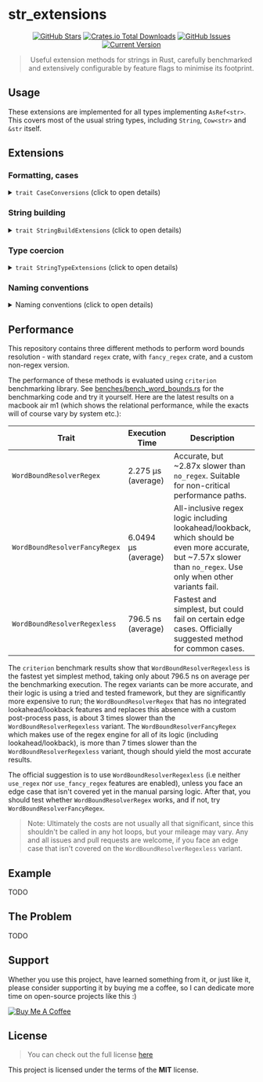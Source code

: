 str_extensions
============
<div style="text-align: center;">

[![GitHub Stars](https://img.shields.io/github/stars/orgrinrt/str_extensions.svg)](https://github.com/orgrinrt/str_extensions/stargazers)
[![Crates.io Total Downloads](https://img.shields.io/crates/d/str_extensions)](https://crates.io/crates/str_extensions)
[![GitHub Issues](https://img.shields.io/github/issues/orgrinrt/str_extensions.svg)](https://github.com/orgrinrt/str_extensions/issues)
[![Current Version](https://img.shields.io/badge/version-0.0.1-red.svg)](https://github.com/orgrinrt/str_extensions)

> Useful extension methods for strings in Rust, carefully benchmarked and extensively configurable by feature flags to
> minimise its footprint.

</div>

## Usage

These extensions are implemented for all types implementing `AsRef<str>`. This covers most of the usual string types,
including `String`, `Cow<str>` and `&str` itself.

## Extensions

### Formatting, cases

<details>
<summary><code>trait CaseConversions</code> (click to open details)</summary>

| Function Name       | Example               | Details                          |
|---------------------|-----------------------|----------------------------------|
| `to_snake_case`     | `this_is_an_example`  | has an uppercase variant         |
| `to_camel_case`     | `thisIsAnExample`     |                                  |
| `to_pascal_case`    | `ThisIsAnExample`     |                                  |
| `to_kebab_case`     | `this-is-an-example`  | has an uppercase variant         |
| `to_human_readable` | `This is an example.` | tries its best, work in progress |
| `to_title_case`     | `This is an Example`  | tries its best, work in progress |

</details>

### String building

<details>
<summary><code>trait StringBuildExtensions</code> (click to open details)</summary>

| Function Name | Example                                                                           | Details                                                                                                                                                                                |
|---------------|-----------------------------------------------------------------------------------|----------------------------------------------------------------------------------------------------------------------------------------------------------------------------------------|
| `join`        | `"foo".join("bar")` -> `"foobar"`</br> borrow -> owned                            | only naively functional, work in progress</br> has `(string)_strings`, `(string)_to_str`, `(str)_into_string` and `(str)_into_string_as_str` variants (plain join is between &strs)    | 
| `concat`      | `"foo".concat(["bar", "bat"])` -> `"foobarbat"`</br>  borrow -> borrow            | only naively functional, work in progress</br> has `(string)_strings`, `(string)_to_str`, `(str)_into_string` and `(str)_into_string_as_str` variants (plain concat is between &strs)  | 
| `append`      | `"foo".append("bar")` -> `"foobar"`</br>                         borrow -> borrow | only naively functional, work in progress</br> has `(string)_strings`, `(string)_to_str`, `(str)_into_string` and `(str)_into_string_as_str` variants (plain append is between &strs)  |
| `prepend`     | `"foo".prepend("bar")` -> `"barfoo"`</br>                        borrow -> borrow | only naively functional, work in progress</br> has `(string)_strings`, `(string)_to_str`, `(str)_into_string` and `(str)_into_string_as_str` variants (plain prepend is between &strs) |

</details>

### Type coercion

<details>
<summary><code>trait StringTypeExtensions</code> (click to open details)</summary>

| Function Name | Example | Details                                                                                                 |
|---------------|---------|---------------------------------------------------------------------------------------------------------|
| `as_cow`      |         | Essentially free, cost only associated with mutating the string, which turns it into `Cow::Owned` state |
| `into_arc`    |         | Allocates a `String` and wraps it into an `Arc`                                                         |

</details>

### Naming conventions

<details>
<summary>Naming conventions (click to open details)</summary>

We try to follow
the [official rust naming guidelines](https://rust-lang.github.io/api-guidelines/naming.html#ad-hoc-conversions-follow-as_-to_-into_-conventions-c-conv),
i.e:

| Prefix | Cost      | Ownership                                                                                     |
|--------|-----------|-----------------------------------------------------------------------------------------------|
| as_    | Free      | borrowed -> borrowed                                                                          |
| to_    | Expensive | borrowed -> borrowed <br/>borrowed -> owned (non-Copy types) <br/>owned -> owned (Copy types) |
| into_  | Variable  | owned -> owned (non-Copy types)                                                               |

This means that you can expect the extension methods to follow the official semantics and behave similarly, especially
regarding the cost.
</details>

## Performance

This repository contains three different methods to perform word bounds resolution - with standard `regex` crate,
with `fancy_regex` crate, and a custom non-regex version.

The performance of these methods is evaluated using `criterion`
benchmarking library. See [benches/bench_word_bounds.rs](benches/bench_word_bounds.rs) for the benchmarking code and
try it yourself. Here are the latest results on a macbook air m1 (which shows the relational performance, while the
exacts
will of course vary by system etc.):

| Trait                         | Execution Time      | Description                                                                                                                                                       |
|-------------------------------|---------------------|-------------------------------------------------------------------------------------------------------------------------------------------------------------------|
| `WordBoundResolverRegex`      | 2.275 µs (average)  | Accurate, but ~2.87x slower than `no_regex`. Suitable for non-critical performance paths.                                                                         |
| `WordBoundResolverFancyRegex` | 6.0494 µs (average) | All-inclusive regex logic including lookahead/lookback, which should be even more accurate, but ~7.57x slower than `no_regex`. Use only when other variants fail. |
| `WordBoundResolverRegexless`  | 796.5 ns (average)  | Fastest and simplest, but could fail on certain edge cases. Officially suggested method for common cases.                                                         |

The `criterion` benchmark results show that `WordBoundResolverRegexless` is the fastest yet simplest method, taking only
about
796.5 ns on average per the benchmarking execution. The regex variants can be more accurate, and their logic is
using a tried and
tested framework, but they are significantly more expensive to run; the `WordBoundResolverRegex` that has no integrated
lookahead/lookback features and replaces this absence with a custom post-process pass, is about 3 times slower
than the
`WordBoundResolverRegexless` variant. The `WordBoundResolverFancyRegex` which makes use of the regex engine for all of
its logic (including
lookahead/lookback), is more than 7 times slower than the `WordBoundResolverRegexless` variant, though should yield
the most accurate results.

The official suggestion is to use `WordBoundResolverRegexless` (i.e neither `use_regex`
nor `use_fancy_regex` features are enabled),
unless you face an edge case that isn't covered yet in the manual parsing logic. After that, you should test whether
`WordBoundResolverRegex` works, and if not, try `WordBoundResolverFancyRegex`.

> Note: Ultimately the costs are not usually all that significant, since this
> shouldn't be called in any hot loops, but your mileage may vary. Any and all issues and pull requests are welcome,
> if you face an edge case that isn't covered on the `WordBoundResolverRegexless` variant.

## Example

TODO

## The Problem

TODO

## Support

Whether you use this project, have learned something from it, or just like it, please consider supporting it by buying
me a coffee, so I can dedicate more time on open-source projects like this :)

<a href="https://buymeacoffee.com/orgrinrt" target="_blank"><img src="https://www.buymeacoffee.com/assets/img/custom_images/orange_img.png" alt="Buy Me A Coffee" style="height: auto !important;width: auto !important;" ></a>

## License

> You can check out the full license [here](https://github.com/orgrinrt/str_extensions/blob/master/LICENSE)

This project is licensed under the terms of the **MIT** license.
